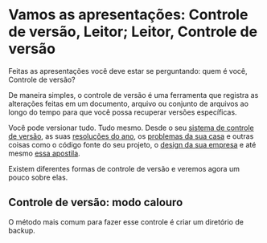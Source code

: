 # Vamos as apresentações: Controle de versão, Leitor; Leitor, Controle de versão

Feitas as apresentações você deve estar se perguntando: quem é você, Controle de versão?

De maneira simples, o controle de versão é uma ferramenta que registra as alterações feitas em um documento, arquivo ou conjunto de arquivos ao longo do tempo para que você possa recuperar versões específicas.

Você pode versionar tudo. Tudo mesmo. Desde o seu [sistema de controle de versão](https://github.com/git/git), as suas [resoluções do ano](https://github.com/una/personal-goals), os [problemas da sua casa](https://github.com/hostyle/house-problems/issues?q=is%3Aissue) e outras coisas como o código fonte do seu projeto, o [design da sua empresa](https://github.com/google/material-design-lite) e até mesmo [essa apostila](https://github.com/PETComputacaoUFPR/git-rapido).

Existem diferentes formas de controle de versão e veremos agora um pouco sobre elas.

## Controle de versão: modo calouro
O método mais comum para fazer esse controle é criar um diretório de backup.